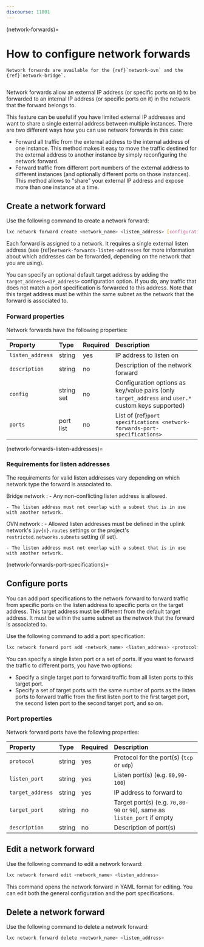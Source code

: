 ```yaml
---
discourse: 11801
---
```


(network-forwards)=

# How to configure network forwards

```{note}
Network forwards are available for the {ref}`network-ovn` and the {ref}`network-bridge`.
```

```{youtube} https://www.youtube.com/watch?v=B-Uzo9WldMs
```

Network forwards allow an external IP address (or specific ports on it) to be forwarded to an internal IP address (or specific ports on it) in the network that the forward belongs to.

This feature can be useful if you have limited external IP addresses and want to share a single external address between multiple instances.
There are two different ways how you can use network forwards in this case:

- Forward all traffic from the external address to the internal address of one instance.
  This method makes it easy to move the traffic destined for the external address to another instance by simply reconfiguring the network forward.
- Forward traffic from different port numbers of the external address to different instances (and optionally different ports on those instances).
  This method allows to "share" your external IP address and expose more than one instance at a time.

## Create a network forward

Use the following command to create a network forward:

```bash
lxc network forward create <network_name> <listen_address> [configuration_options...]
```

Each forward is assigned to a network.
It requires a single external listen address (see {ref}`network-forwards-listen-addresses` for more information about which addresses can be forwarded, depending on the network that you are using).

You can specify an optional default target address by adding the `target_address=<IP_address>` configuration option.
If you do, any traffic that does not match a port specification is forwarded to this address.
Note that this target address must be within the same subnet as the network that the forward is associated to.

### Forward properties

Network forwards have the following properties:

Property         | Type       | Required | Description
:--              | :--        | :--      | :--
`listen_address` | string     | yes      | IP address to listen on
`description`    | string     | no       | Description of the network forward
`config`         | string set | no       | Configuration options as key/value pairs (only `target_address` and `user.*` custom keys supported)
`ports`          | port list  | no       | List of {ref}`port specifications <network-forwards-port-specifications>`

(network-forwards-listen-addresses)=

### Requirements for listen addresses

The requirements for valid listen addresses vary depending on which network type the forward is associated to.

Bridge network
: - Any non-conflicting listen address is allowed.

    - The listen address must not overlap with a subnet that is in use with another network.

OVN network
: - Allowed listen addresses must be defined in the uplink network's `ipv{n}.routes` settings or the project's `restricted.networks.subnets` setting (if set).

    - The listen address must not overlap with a subnet that is in use with another network.

(network-forwards-port-specifications)=

## Configure ports

You can add port specifications to the network forward to forward traffic from specific ports on the listen address to specific ports on the target address.
This target address must be different from the default target address.
It must be within the same subnet as the network that the forward is associated to.

Use the following command to add a port specification:

```bash
lxc network forward port add <network_name> <listen_address> <protocol> <listen_ports> <target_address> [<target_ports>]
```

You can specify a single listen port or a set of ports.
If you want to forward the traffic to different ports, you have two options:

- Specify a single target port to forward traffic from all listen ports to this target port.
- Specify a set of target ports with the same number of ports as the listen ports to forward traffic from the first listen port to the first target port, the second listen port to the second target port, and so on.

### Port properties

Network forward ports have the following properties:

Property          | Type       | Required | Description
:--               | :--        | :--      | :--
`protocol`        | string     | yes      | Protocol for the port(s) (`tcp` or `udp`)
`listen_port`     | string     | yes      | Listen port(s) (e.g. `80,90-100`)
`target_address`  | string     | yes      | IP address to forward to
`target_port`     | string     | no       | Target port(s) (e.g. `70,80-90` or `90`), same as `listen_port` if empty
`description`     | string     | no       | Description of port(s)

## Edit a network forward

Use the following command to edit a network forward:

```bash
lxc network forward edit <network_name> <listen_address>
```

This command opens the network forward in YAML format for editing.
You can edit both the general configuration and the port specifications.

## Delete a network forward

Use the following command to delete a network forward:

```bash
lxc network forward delete <network_name> <listen_address>
```
